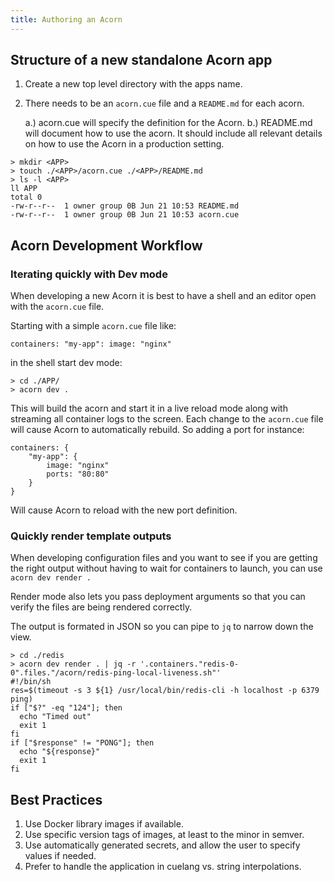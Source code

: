 ```yaml
---
title: Authoring an Acorn
---
```


## Structure of a new standalone Acorn app

1. Create a new top level directory with the apps name.
1. There needs to be an `acorn.cue` file and a `README.md` for each acorn.

    a.) acorn.cue will specify the definition for the Acorn.
    b.) README.md will document how to use the acorn. It should include all relevant details on how to use the Acorn in a production setting.

```shell
> mkdir <APP>
> touch ./<APP>/acorn.cue ./<APP>/README.md
> ls -l <APP>
ll APP
total 0
-rw-r--r--  1 owner group 0B Jun 21 10:53 README.md
-rw-r--r--  1 owner group 0B Jun 21 10:53 acorn.cue
```

## Acorn Development Workflow

### Iterating quickly with Dev mode

When developing a new Acorn it is best to have a shell and an editor open with the `acorn.cue` file.

Starting with a simple `acorn.cue` file like:

```cue
containers: "my-app": image: "nginx"
```

in the shell start dev mode:

```shell
> cd ./APP/
> acorn dev .
```

This will build the acorn and start it in a live reload mode along with streaming all container logs to the screen. Each change to the `acorn.cue` file will cause Acorn to automatically rebuild. So adding a port for instance:

```cue
containers: {
    "my-app": {
        image: "nginx"
        ports: "80:80"
    }
}
```

Will cause Acorn to reload with the new port definition.

### Quickly render template outputs

When developing configuration files and you want to see if you are getting the right output without having to wait for containers to launch, you can use `acorn dev render .`

Render mode also lets you pass deployment arguments so that you can verify the files are being rendered correctly.

The output is formated in JSON so you can pipe to `jq` to narrow down the view.

```shell
> cd ./redis
> acorn dev render . | jq -r '.containers."redis-0-0".files."/acorn/redis-ping-local-liveness.sh"'
#!/bin/sh
res=$(timeout -s 3 ${1} /usr/local/bin/redis-cli -h localhost -p 6379 ping)
if ["$?" -eq "124"]; then
  echo "Timed out"
  exit 1
fi
if ["$response" != "PONG"]; then
  echo "${response}"
  exit 1
fi
```

## Best Practices

1. Use Docker library images if available.
1. Use specific version tags of images, at least to the minor in semver.
1. Use automatically generated secrets, and allow the user to specify values if needed.
1. Prefer to handle the application in cuelang vs. string interpolations.
